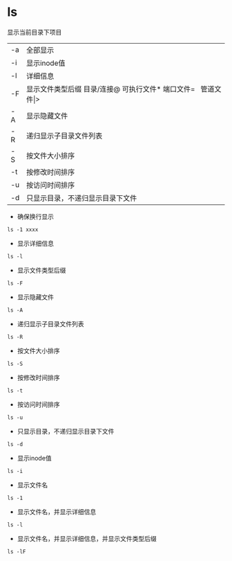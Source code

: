# ls
显示当前目录下项目

|   |   |
|---|---|
|-a|全部显示|
|-i|显示inode值|
|-l|详细信息|
|-F|显示文件类型后缀 目录/连接@ 可执行文件* 端口文件=   管道文件\|>|
|-A|显示隐藏文件|
|-R|递归显示子目录文件列表|
|-S|按文件大小排序|
|-t|按修改时间排序|
|-u|按访问时间排序|
|-d|只显示目录，不递归显示目录下文件|



- 确保换行显示
```shell
ls -1 xxxx
```

- 显示详细信息
```shell
ls -l
```

- 显示文件类型后缀
```shell
ls -F
```

- 显示隐藏文件
```shell
ls -A
```

- 递归显示子目录文件列表
```shell
ls -R
```

- 按文件大小排序
```shell
ls -S
```

- 按修改时间排序
```shell
ls -t
```

- 按访问时间排序
```shell
ls -u
```

- 只显示目录，不递归显示目录下文件
```shell
ls -d
```

- 显示inode值
```shell
ls -i
```

- 显示文件名
```shell
ls -1
```

- 显示文件名，并显示详细信息
```shell
ls -l
```

- 显示文件名，并显示详细信息，并显示文件类型后缀
```shell
ls -lF
```


